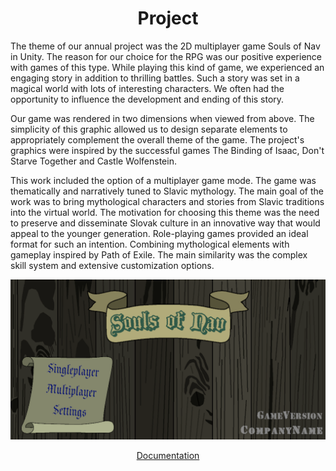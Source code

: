 <div align="center">
    <h1>
        Project
    </h1>
</div>
<div align="left">
    <div>
        <p>
            The theme of our annual project was the 2D multiplayer game Souls of Nav in Unity. The reason for our choice for the RPG was our positive experience with games of this type. While playing this kind of game, we experienced an engaging story in addition to thrilling battles. Such a story was set in a magical world with lots of interesting characters. We often had the opportunity to influence the development and ending of this story. 
        </p><p>
            Our game was rendered in two dimensions when viewed from above. The simplicity of this graphic allowed us to design separate elements to appropriately complement the overall theme of the game. The project's graphics were inspired by the successful games The Binding of Isaac, Don't Starve Together and Castle Wolfenstein. 
        </p><p>
            This work included the option of a multiplayer game mode. The game was thematically and narratively tuned to Slavic mythology. The main goal of the work was to bring mythological characters and stories from Slavic traditions into the virtual world. The motivation for choosing this theme was the need to preserve and disseminate Slovak culture in an innovative way that would appeal to the younger generation. Role-playing games provided an ideal format for such an intention. Combining mythological elements with gameplay inspired by Path of Exile. The main similarity was the complex skill system and extensive customization options.
        </p>
    </div>
</div>

![MainMenu](./_attachs/Screenshot%202024-10-23%20181823.png)

<div align="center">

[Documentation](./DOCUMENTATION.md)

</dev>